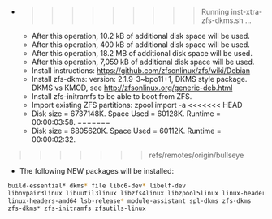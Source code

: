 * >>>>>>>>> Running inst-xtra-zfs-dkms.sh ...
  * After this operation, 10.2 kB of additional disk space will be used.
  * After this operation, 400 kB of additional disk space will be used.
  * After this operation, 18.2 MB of additional disk space will be used.
  * After this operation, 7,059 kB of additional disk space will be used.
  * Install instructions: https://github.com/zfsonlinux/zfs/wiki/Debian
  * Install zfs-dkms: version: 2.1.9-3~bpo11+1, DKMS style package. DKMS vs KMOD, see http://zfsonlinux.org/generic-deb.html
  * Install zfs-initramfs to be able to boot from ZFS.
  * Import existing ZFS partitions: zpool import -a
<<<<<<< HEAD
  * Disk size = 6737148K. Space Used = 60128K. Runtime = 00:00:03:58.
=======
  * Disk size = 6805620K. Space Used = 60112K. Runtime = 00:00:02:32.
>>>>>>> refs/remotes/origin/bullseye
  * The following NEW packages will be installed:
  ```bash
build-essential* dkms* file libc6-dev* libelf-dev
libnvpair3linux libuutil3linux libzfs4linux libzpool5linux linux-headers-5.10.0-20-amd64*
linux-headers-amd64 lsb-release* module-assistant spl-dkms zfs-dkms
zfs-dkms* zfs-initramfs zfsutils-linux
  ```
